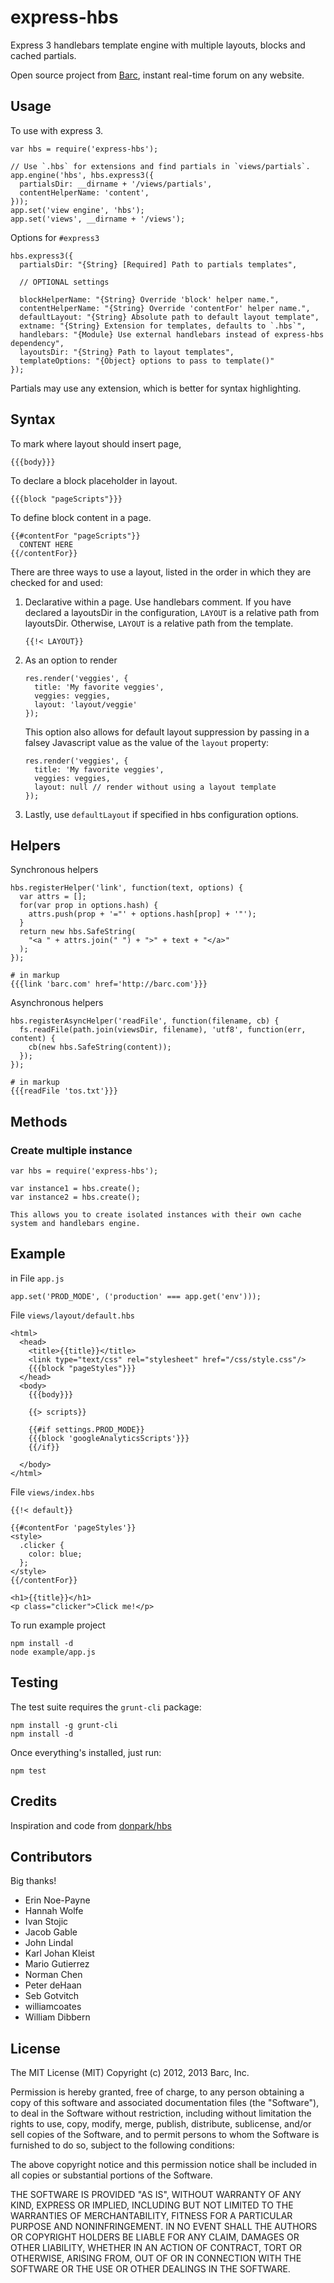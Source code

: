 # express-hbs

Express 3 handlebars template engine with multiple layouts, blocks and cached partials.

Open source project from [Barc](http://barc.com), instant real-time forum on any website.

## Usage

To use with express 3.

    var hbs = require('express-hbs');

    // Use `.hbs` for extensions and find partials in `views/partials`.
    app.engine('hbs', hbs.express3({
      partialsDir: __dirname + '/views/partials',
      contentHelperName: 'content',
    }));
    app.set('view engine', 'hbs');
    app.set('views', __dirname + '/views');

Options for `#express3`

    hbs.express3({
      partialsDir: "{String} [Required] Path to partials templates",

      // OPTIONAL settings

      blockHelperName: "{String} Override 'block' helper name.",
      contentHelperName: "{String} Override 'contentFor' helper name.",
      defaultLayout: "{String} Absolute path to default layout template",
      extname: "{String} Extension for templates, defaults to `.hbs`",
      handlebars: "{Module} Use external handlebars instead of express-hbs dependency",
      layoutsDir: "{String} Path to layout templates",
      templateOptions: "{Object} options to pass to template()"
    });

Partials may use any extension, which is better for syntax highlighting.


## Syntax

To mark where layout should insert page,

    {{{body}}}


To declare a block placeholder in layout.

    {{{block "pageScripts"}}}

To define block content in a page.

    {{#contentFor "pageScripts"}}
      CONTENT HERE
    {{/contentFor}}

There are three ways to use a layout, listed in the order in which they are checked for and used:

1.  Declarative within a page. Use handlebars comment. If you have declared a layoutsDir in the configuration, `LAYOUT` is a relative path from layoutsDir. Otherwise, `LAYOUT` is a relative path from the template.

        {{!< LAYOUT}}

2.  As an option to render

        res.render('veggies', {
          title: 'My favorite veggies',
          veggies: veggies,
          layout: 'layout/veggie'
        });

    This option also allows for default layout suppression by passing in a falsey Javascript value as the value of the `layout` property:

        res.render('veggies', {
          title: 'My favorite veggies',
          veggies: veggies,
          layout: null // render without using a layout template
        });

3.  Lastly, use `defaultLayout` if specified in hbs configuration options.

## Helpers

Synchronous helpers

    hbs.registerHelper('link', function(text, options) {
      var attrs = [];
      for(var prop in options.hash) {
        attrs.push(prop + '="' + options.hash[prop] + '"');
      }
      return new hbs.SafeString(
        "<a " + attrs.join(" ") + ">" + text + "</a>"
      );
    });

    # in markup
    {{{link 'barc.com' href='http://barc.com'}}}

Asynchronous helpers

    hbs.registerAsyncHelper('readFile', function(filename, cb) {
      fs.readFile(path.join(viewsDir, filename), 'utf8', function(err, content) {
        cb(new hbs.SafeString(content));
      });
    });

    # in markup
    {{{readFile 'tos.txt'}}}

## Methods

### Create multiple instance

    var hbs = require('express-hbs');

    var instance1 = hbs.create();
    var instance2 = hbs.create();

    This allows you to create isolated instances with their own cache system and handlebars engine.

## Example

in File `app.js`
```
app.set('PROD_MODE', ('production' === app.get('env')));
```

File `views/layout/default.hbs`

```
<html>
  <head>
    <title>{{title}}</title>
    <link type="text/css" rel="stylesheet" href="/css/style.css"/>
    {{{block "pageStyles"}}}
  </head>
  <body>
    {{{body}}}

    {{> scripts}}

    {{#if settings.PROD_MODE}}
    {{{block 'googleAnalyticsScripts'}}}
    {{/if}}

  </body>
</html>
```


File `views/index.hbs`

```
{{!< default}}

{{#contentFor 'pageStyles'}}
<style>
  .clicker {
    color: blue;
  };
</style>
{{/contentFor}}

<h1>{{title}}</h1>
<p class="clicker">Click me!</p>
```

To run example project

    npm install -d
    node example/app.js

## Testing

The test suite requires the `grunt-cli` package:

    npm install -g grunt-cli
    npm install -d

Once everything's installed, just run:

    npm test

## Credits

Inspiration and code from [donpark/hbs](https://github.com/donpark/hbs)

## Contributors

Big thanks!

- Erin Noe-Payne
- Hannah Wolfe
- Ivan Stojic
- Jacob Gable
- John Lindal
- Karl Johan Kleist
- Mario Gutierrez
- Norman Chen
- Peter deHaan
- Seb Gotvitch
- williamcoates
- William Dibbern


## License

The MIT License (MIT)
Copyright (c) 2012, 2013 Barc, Inc.

Permission is hereby granted, free of charge, to any person obtaining a copy of this software and associated documentation files (the "Software"), to deal in the Software without restriction, including without limitation the rights to use, copy, modify, merge, publish, distribute, sublicense, and/or sell copies of the Software, and to permit persons to whom the Software is furnished to do so, subject to the following conditions:

The above copyright notice and this permission notice shall be included in all copies or substantial portions of the Software.

THE SOFTWARE IS PROVIDED "AS IS", WITHOUT WARRANTY OF ANY KIND, EXPRESS OR IMPLIED, INCLUDING BUT NOT LIMITED TO THE WARRANTIES OF MERCHANTABILITY, FITNESS FOR A PARTICULAR PURPOSE AND NONINFRINGEMENT. IN NO EVENT SHALL THE AUTHORS OR COPYRIGHT HOLDERS BE LIABLE FOR ANY CLAIM, DAMAGES OR OTHER LIABILITY, WHETHER IN AN ACTION OF CONTRACT, TORT OR OTHERWISE, ARISING FROM, OUT OF OR IN CONNECTION WITH THE SOFTWARE OR THE USE OR OTHER DEALINGS IN THE SOFTWARE.
